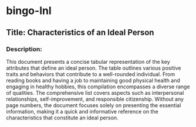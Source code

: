 # bingo-lnl

## Title: Characteristics of an Ideal Person

### Description:
This document presents a concise tabular representation of the key attributes that define an ideal person. The table outlines various positive traits and behaviors that contribute to a well-rounded individual. From reading books and having a job to maintaining good physical health and engaging in healthy hobbies, this compilation encompasses a diverse range of qualities. The comprehensive list covers aspects such as interpersonal relationships, self-improvement, and responsible citizenship. Without any page numbers, the document focuses solely on presenting the essential information, making it a quick and informative reference on the characteristics that constitute an ideal person.
